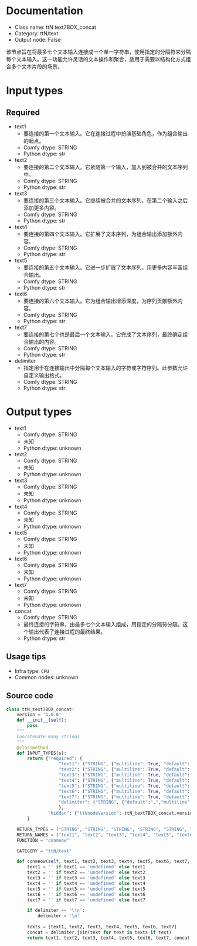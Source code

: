 
# Documentation
- Class name: ttN text7BOX_concat
- Category: ttN/text
- Output node: False

该节点旨在将最多七个文本输入连接成一个单一字符串，使用指定的分隔符来分隔每个文本输入。这一功能允许灵活的文本操作和聚合，适用于需要以结构化方式组合多个文本片段的场景。

# Input types
## Required
- text1
    - 要连接的第一个文本输入。它在连接过程中扮演基础角色，作为组合输出的起点。
    - Comfy dtype: STRING
    - Python dtype: str
- text2
    - 要连接的第二个文本输入。它紧随第一个输入，加入到被合并的文本序列中。
    - Comfy dtype: STRING
    - Python dtype: str
- text3
    - 要连接的第三个文本输入。它继续被合并的文本序列，在第二个输入之后添加更多内容。
    - Comfy dtype: STRING
    - Python dtype: str
- text4
    - 要连接的第四个文本输入。它扩展了文本序列，为组合输出添加额外内容。
    - Comfy dtype: STRING
    - Python dtype: str
- text5
    - 要连接的第五个文本输入。它进一步扩展了文本序列，用更多内容丰富组合输出。
    - Comfy dtype: STRING
    - Python dtype: str
- text6
    - 要连接的第六个文本输入。它为组合输出增添深度，为序列贡献额外内容。
    - Comfy dtype: STRING
    - Python dtype: str
- text7
    - 要连接的第七个也是最后一个文本输入。它完成了文本序列，最终确定组合输出的内容。
    - Comfy dtype: STRING
    - Python dtype: str
- delimiter
    - 指定用于在连接输出中分隔每个文本输入的字符或字符序列。此参数允许自定义输出格式。
    - Comfy dtype: STRING
    - Python dtype: str

# Output types
- text1
    - Comfy dtype: STRING
    - 未知
    - Python dtype: unknown
- text2
    - Comfy dtype: STRING
    - 未知
    - Python dtype: unknown
- text3
    - Comfy dtype: STRING
    - 未知
    - Python dtype: unknown
- text4
    - Comfy dtype: STRING
    - 未知
    - Python dtype: unknown
- text5
    - Comfy dtype: STRING
    - 未知
    - Python dtype: unknown
- text6
    - Comfy dtype: STRING
    - 未知
    - Python dtype: unknown
- text7
    - Comfy dtype: STRING
    - 未知
    - Python dtype: unknown
- concat
    - Comfy dtype: STRING
    - 最终连接的字符串，由最多七个文本输入组成，用指定的分隔符分隔。这个输出代表了连接过程的最终结果。
    - Python dtype: str


## Usage tips
- Infra type: `CPU`
- Common nodes: unknown


## Source code
```python
class ttN_text7BOX_concat:
    version = '1.0.0'
    def __init__(self):
        pass
    """
    Concatenate many strings
    """
    @classmethod
    def INPUT_TYPES(s):
        return {"required": {
                    "text1": ("STRING", {"multiline": True, "default": '', "dynamicPrompts": True}),
                    "text2": ("STRING", {"multiline": True, "default": '', "dynamicPrompts": True}),
                    "text3": ("STRING", {"multiline": True, "default": '', "dynamicPrompts": True}),
                    "text4": ("STRING", {"multiline": True, "default": '', "dynamicPrompts": True}),
                    "text5": ("STRING", {"multiline": True, "default": '', "dynamicPrompts": True}),
                    "text6": ("STRING", {"multiline": True, "default": '', "dynamicPrompts": True}),
                    "text7": ("STRING", {"multiline": True, "default": '', "dynamicPrompts": True}),
                    "delimiter": ("STRING", {"default":",","multiline": False}),
                    },
                "hidden": {"ttNnodeVersion": ttN_text7BOX_concat.version},
        }

    RETURN_TYPES = ("STRING", "STRING", "STRING", "STRING", "STRING", "STRING", "STRING", "STRING",)
    RETURN_NAMES = ("text1", "text2", "text3", "text4", "text5", "text6", "text7", "concat",)
    FUNCTION = "conmeow"

    CATEGORY = "ttN/text"

    def conmeow(self, text1, text2, text3, text4, text5, text6, text7, delimiter):
        text1 = '' if text1 == 'undefined' else text1
        text2 = '' if text2 == 'undefined' else text2
        text3 = '' if text3 == 'undefined' else text3
        text4 = '' if text4 == 'undefined' else text4
        text5 = '' if text5 == 'undefined' else text5
        text6 = '' if text6 == 'undefined' else text6
        text7 = '' if text7 == 'undefined' else text7

        if delimiter == '\\n':
            delimiter = '\n'
            
        texts = [text1, text2, text3, text4, text5, text6, text7]        
        concat = delimiter.join(text for text in texts if text)
        return text1, text2, text3, text4, text5, text6, text7, concat

```
